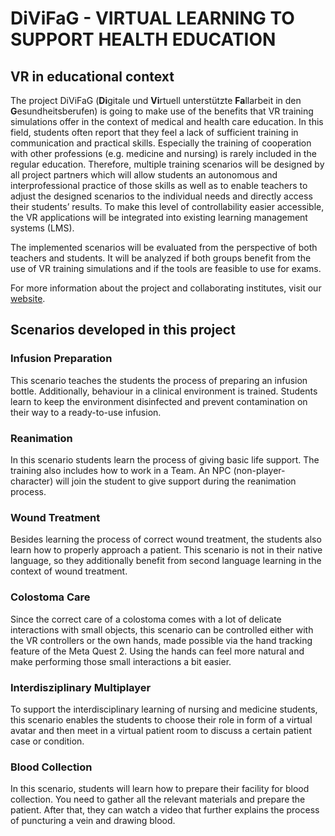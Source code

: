# DiViFaG - VIRTUAL LEARNING TO SUPPORT HEALTH EDUCATION

## VR in educational context

The project DiViFaG (**Di**gitale und **Vi**rtuell unterstützte **Fa**llarbeit in den **G**esundheitsberufen) is going to make use of the benefits that VR training simulations offer in the context of medical and health care education. In this field, students often report that they feel a lack of sufficient training in communication and practical skills. Especially the training of cooperation with other professions (e.g. medicine and nursing) is rarely included in the regular education. Therefore, multiple training scenarios will be designed by all project partners which will allow students an autonomous and interprofessional practice of those skills as well as to enable teachers to adjust the designed scenarios to the individual needs and directly access their students’ results. To make this level of controllability easier accessible, the VR applications will be integrated into existing learning management systems (LMS).

The implemented scenarios will be evaluated from the perspective of both teachers and students. It will be analyzed if both groups benefit from the use of VR training simulations and if the tools are feasible to use for exams.

For more information about the project and collaborating institutes, visit our [website](https://mixality.de/divifag-info/).

## Scenarios developed in this project

### Infusion Preparation
This scenario teaches the students the process of preparing an infusion bottle. Additionally, behaviour in a clinical environment is trained. Students learn to keep the environment disinfected and prevent contamination on their way to a ready-to-use infusion.

### Reanimation
In this scenario students learn the process of giving basic life support. The training also includes how to work in a Team. An NPC (non-player-character) will join the student to give support during the reanimation process.

### Wound Treatment
Besides learning the process of correct wound treatment, the students also learn how to properly approach a patient. This scenario is not in their native language, so they additionally benefit from second language learning in the context of wound treatment.

### Colostoma Care
Since the correct care of a colostoma comes with a lot of delicate interactions with small objects, this scenario can be controlled either with the VR controllers or the own hands, made possible via the hand tracking feature of the Meta Quest 2. Using the hands can feel more natural and make performing those small interactions a bit easier.

### Interdisziplinary Multiplayer
To support the interdisciplinary learning of nursing and medicine students, this scenario enables the students to choose their role in form of a virtual avatar and then meet in a virtual patient room to discuss a certain patient case or condition.

### Blood Collection
In this scenario, students will learn how to prepare their facility for blood collection. You need to gather all the relevant materials and prepare the patient. After that, they can watch a video that further explains the process of puncturing a vein and drawing blood.


